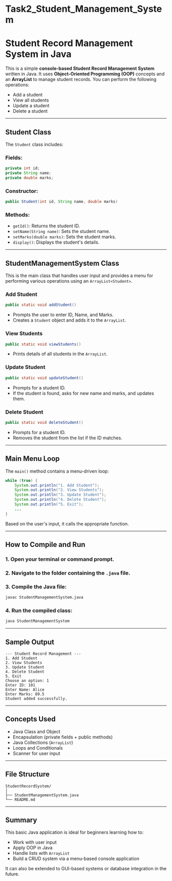 # Task2_Student_Management_System
# Student Record Management System in Java

This is a simple **console-based Student Record Management System** written in Java. It uses **Object-Oriented Programming (OOP)** concepts and an **ArrayList** to manage student records. You can perform the following operations:

- Add a student
- View all students
- Update a student
- Delete a student

---

##  Student Class

The `Student` class includes:

### Fields:
```java
private int id;
private String name;
private double marks;
```

### Constructor:
```java
public Student(int id, String name, double marks)
```

### Methods:
- `getId()`: Returns the student ID.
- `setName(String name)`: Sets the student name.
- `setMarks(double marks)`: Sets the student marks.
- `display()`: Displays the student's details.

---

## StudentManagementSystem Class

This is the main class that handles user input and provides a menu for performing various operations using an `ArrayList<Student>`.

### Add Student
```java
public static void addStudent()
```
- Prompts the user to enter ID, Name, and Marks.
- Creates a `Student` object and adds it to the `ArrayList`.

### View Students
```java
public static void viewStudents()
```
- Prints details of all students in the `ArrayList`.

### Update Student
```java
public static void updateStudent()
```
- Prompts for a student ID.
- If the student is found, asks for new name and marks, and updates them.

###  Delete Student
```java
public static void deleteStudent()
```
- Prompts for a student ID.
- Removes the student from the list if the ID matches.

---

## Main Menu Loop

The `main()` method contains a menu-driven loop:
```java
while (true) {
    System.out.println("1. Add Student");
    System.out.println("2. View Students");
    System.out.println("3. Update Student");
    System.out.println("4. Delete Student");
    System.out.println("5. Exit");
    ...
}
```
Based on the user's input, it calls the appropriate function.

---

##  How to Compile and Run

### 1. Open your terminal or command prompt.
### 2. Navigate to the folder containing the `.java` file.
### 3. Compile the Java file:
```bash
javac StudentManagementSystem.java
```

### 4. Run the compiled class:
```bash
java StudentManagementSystem
```

---

## Sample Output

```
--- Student Record Management ---
1. Add Student
2. View Students
3. Update Student
4. Delete Student
5. Exit
Choose an option: 1
Enter ID: 101
Enter Name: Alice
Enter Marks: 89.5
Student added successfully.
```

---

## Concepts Used

- Java Class and Object
- Encapsulation (private fields + public methods)
- Java Collections (`ArrayList`)
- Loops and Conditionals
- Scanner for user input

---

##  File Structure

```
StudentRecordSystem/
│
├── StudentManagementSystem.java
└── README.md
```

---

## Summary

This basic Java application is ideal for beginners learning how to:
- Work with user input
- Apply OOP in Java
- Handle lists with `ArrayList`
- Build a CRUD system via a menu-based console application

It can also be extended to GUI-based systems or database integration in the future.

